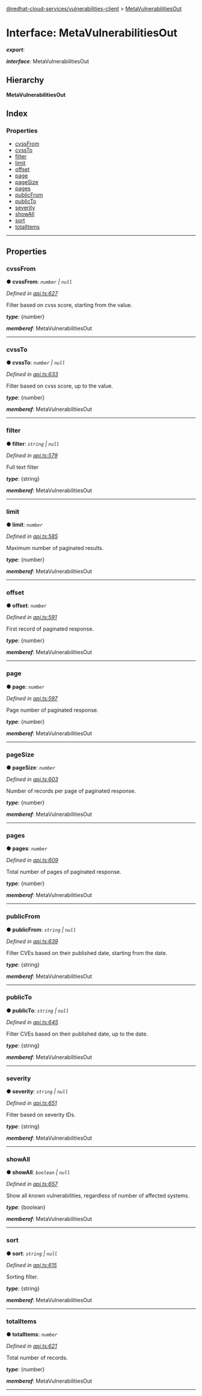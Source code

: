[@redhat-cloud-services/vulnerabilities-client](../README.md) > [MetaVulnerabilitiesOut](../interfaces/metavulnerabilitiesout.md)

# Interface: MetaVulnerabilitiesOut

*__export__*: 

*__interface__*: MetaVulnerabilitiesOut

## Hierarchy

**MetaVulnerabilitiesOut**

## Index

### Properties

* [cvssFrom](metavulnerabilitiesout.md#cvssfrom)
* [cvssTo](metavulnerabilitiesout.md#cvssto)
* [filter](metavulnerabilitiesout.md#filter)
* [limit](metavulnerabilitiesout.md#limit)
* [offset](metavulnerabilitiesout.md#offset)
* [page](metavulnerabilitiesout.md#page)
* [pageSize](metavulnerabilitiesout.md#pagesize)
* [pages](metavulnerabilitiesout.md#pages)
* [publicFrom](metavulnerabilitiesout.md#publicfrom)
* [publicTo](metavulnerabilitiesout.md#publicto)
* [severity](metavulnerabilitiesout.md#severity)
* [showAll](metavulnerabilitiesout.md#showall)
* [sort](metavulnerabilitiesout.md#sort)
* [totalItems](metavulnerabilitiesout.md#totalitems)

---

## Properties

<a id="cvssfrom"></a>

###  cvssFrom

**● cvssFrom**: *`number` \| `null`*

*Defined in [api.ts:627](https://github.com/RedHatInsights/javascript-clients/blob/master/packages/vulnerabilities/api.ts#L627)*

Filter based on cvss score, starting from the value.

*__type__*: {number}

*__memberof__*: MetaVulnerabilitiesOut

___
<a id="cvssto"></a>

###  cvssTo

**● cvssTo**: *`number` \| `null`*

*Defined in [api.ts:633](https://github.com/RedHatInsights/javascript-clients/blob/master/packages/vulnerabilities/api.ts#L633)*

Filter based on cvss score, up to the value.

*__type__*: {number}

*__memberof__*: MetaVulnerabilitiesOut

___
<a id="filter"></a>

###  filter

**● filter**: *`string` \| `null`*

*Defined in [api.ts:579](https://github.com/RedHatInsights/javascript-clients/blob/master/packages/vulnerabilities/api.ts#L579)*

Full text filter

*__type__*: {string}

*__memberof__*: MetaVulnerabilitiesOut

___
<a id="limit"></a>

###  limit

**● limit**: *`number`*

*Defined in [api.ts:585](https://github.com/RedHatInsights/javascript-clients/blob/master/packages/vulnerabilities/api.ts#L585)*

Maximum number of paginated results.

*__type__*: {number}

*__memberof__*: MetaVulnerabilitiesOut

___
<a id="offset"></a>

###  offset

**● offset**: *`number`*

*Defined in [api.ts:591](https://github.com/RedHatInsights/javascript-clients/blob/master/packages/vulnerabilities/api.ts#L591)*

First record of paginated response.

*__type__*: {number}

*__memberof__*: MetaVulnerabilitiesOut

___
<a id="page"></a>

###  page

**● page**: *`number`*

*Defined in [api.ts:597](https://github.com/RedHatInsights/javascript-clients/blob/master/packages/vulnerabilities/api.ts#L597)*

Page number of paginated response.

*__type__*: {number}

*__memberof__*: MetaVulnerabilitiesOut

___
<a id="pagesize"></a>

###  pageSize

**● pageSize**: *`number`*

*Defined in [api.ts:603](https://github.com/RedHatInsights/javascript-clients/blob/master/packages/vulnerabilities/api.ts#L603)*

Number of records per page of paginated response.

*__type__*: {number}

*__memberof__*: MetaVulnerabilitiesOut

___
<a id="pages"></a>

###  pages

**● pages**: *`number`*

*Defined in [api.ts:609](https://github.com/RedHatInsights/javascript-clients/blob/master/packages/vulnerabilities/api.ts#L609)*

Total number of pages of paginated response.

*__type__*: {number}

*__memberof__*: MetaVulnerabilitiesOut

___
<a id="publicfrom"></a>

###  publicFrom

**● publicFrom**: *`string` \| `null`*

*Defined in [api.ts:639](https://github.com/RedHatInsights/javascript-clients/blob/master/packages/vulnerabilities/api.ts#L639)*

Filter CVEs based on their published date, starting from the date.

*__type__*: {string}

*__memberof__*: MetaVulnerabilitiesOut

___
<a id="publicto"></a>

###  publicTo

**● publicTo**: *`string` \| `null`*

*Defined in [api.ts:645](https://github.com/RedHatInsights/javascript-clients/blob/master/packages/vulnerabilities/api.ts#L645)*

Filter CVEs based on their published date, up to the date.

*__type__*: {string}

*__memberof__*: MetaVulnerabilitiesOut

___
<a id="severity"></a>

###  severity

**● severity**: *`string` \| `null`*

*Defined in [api.ts:651](https://github.com/RedHatInsights/javascript-clients/blob/master/packages/vulnerabilities/api.ts#L651)*

Filter based on severity IDs.

*__type__*: {string}

*__memberof__*: MetaVulnerabilitiesOut

___
<a id="showall"></a>

###  showAll

**● showAll**: *`boolean` \| `null`*

*Defined in [api.ts:657](https://github.com/RedHatInsights/javascript-clients/blob/master/packages/vulnerabilities/api.ts#L657)*

Show all known vulnerabilities, regardless of number of affected systems.

*__type__*: {boolean}

*__memberof__*: MetaVulnerabilitiesOut

___
<a id="sort"></a>

###  sort

**● sort**: *`string` \| `null`*

*Defined in [api.ts:615](https://github.com/RedHatInsights/javascript-clients/blob/master/packages/vulnerabilities/api.ts#L615)*

Sorting filter.

*__type__*: {string}

*__memberof__*: MetaVulnerabilitiesOut

___
<a id="totalitems"></a>

###  totalItems

**● totalItems**: *`number`*

*Defined in [api.ts:621](https://github.com/RedHatInsights/javascript-clients/blob/master/packages/vulnerabilities/api.ts#L621)*

Total number of records.

*__type__*: {number}

*__memberof__*: MetaVulnerabilitiesOut

___

